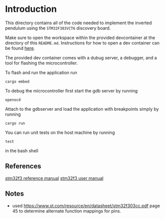 # Introduction
This directory contains all of the code needed to implement the inverted pendulum using the `STM32F303VCT6` discovery board.

Make sure to open the workspace within the provided devcontainer at the directory of this `README.md`. Instructions for how to open a dev container can be found [here](../README.md).

The provided dev container comes with a dubug server, a debugger, and a tool for flashing the microcontroller.

To flash and run the application run
```
cargo embed
```

To debug the microcontroller first start the gdb server by running 
```
openocd
```

Attach to the gdbserver and load the application with breakpoints simply by running 
```
cargo run
```

You can run unit tests on the host machine by running
```
test
```
in the bash shell

## References
[stm32f3 reference manual](http://www.st.com/resource/en/reference_manual/dm00043574.pdf)
[stm32f3 user manual](http://www.st.com/resource/en/user_manual/dm00063382.pdf)

## Notes
- used <https://www.st.com/resource/en/datasheet/stm32f303cc.pdf> page 45 to determine alternate function mappings for pins.
